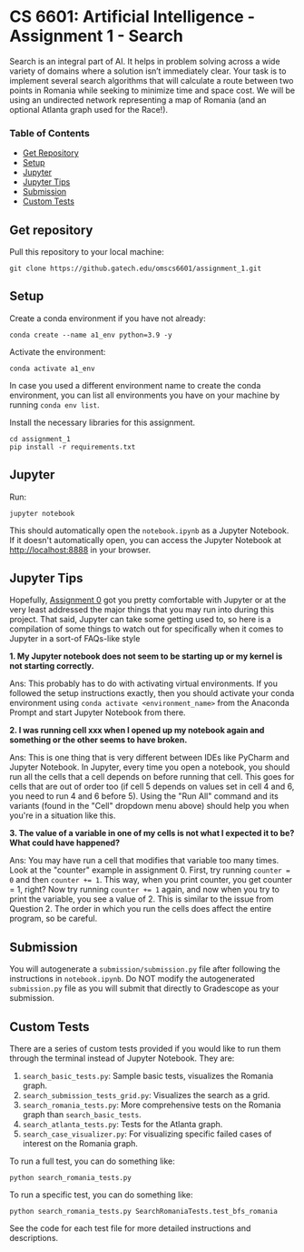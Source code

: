 # CS 6601: Artificial Intelligence - Assignment 1 - Search

Search is an integral part of AI. It helps in problem solving across a wide variety of domains where a solution isn’t immediately clear. Your task is to implement several search algorithms that will calculate a route between two points in Romania while seeking to minimize time and space cost. We will be using an undirected network representing a map of Romania (and an optional Atlanta graph used for the Race!).

### Table of Contents
- [Get Repository](#repo)
- [Setup](#setup)
- [Jupyter](#jupyter)
- [Jupyter Tips](#jupyter-tips)
- [Submission](#submission)
- [Custom Tests](#custom-tests)

<a name="repo"/></a>
## Get repository

Pull this repository to your local machine:

```
git clone https://github.gatech.edu/omscs6601/assignment_1.git
```

<a name="setup"/></a>
## Setup

Create a conda environment if you have not already:

```
conda create --name a1_env python=3.9 -y
```

Activate the environment:

```
conda activate a1_env
```

In case you used a different environment name to create the conda environment, you can list all environments you have on your machine by running `conda env list`.

Install the necessary libraries for this assignment.

```
cd assignment_1
pip install -r requirements.txt
```

<a name="jupyter"/></a>
## Jupyter

Run:

```
jupyter notebook
```

This should automatically open the `notebook.ipynb` as a Jupyter Notebook. If it doesn't automatically open, you can access the Jupyter Notebook at [http://localhost:8888](http://localhost:8888/) in your browser.

<a name="jupyter-tips"/></a>
## Jupyter Tips

Hopefully, [Assignment 0](https://github.gatech.edu/omscs6601/assignment_0/) got you pretty comfortable with Jupyter or at the very least addressed the major things that you may run into during this project. That said, Jupyter can take some getting used to, so here is a compilation of some things to watch out for specifically when it comes to Jupyter in a sort-of FAQs-like style

**1. My Jupyter notebook does not seem to be starting up or my kernel is not starting correctly.**

Ans: This probably has to do with activating virtual environments. If you followed the setup instructions exactly, then you should activate your conda environment using `conda activate <environment_name>` from the Anaconda Prompt and start Jupyter Notebook from there.

**2. I was running cell xxx when I opened up my notebook again and something or the other seems to have broken.**

Ans: This is one thing that is very different between IDEs like PyCharm and Jupyter Notebook. In Jupyter, every time you open a notebook, you should run all the cells that a cell depends on before running that cell. This goes for cells that are out of order too (if cell 5 depends on values set in cell 4 and 6, you need to run 4 and 6 before 5). Using the "Run All" command and its variants (found in the "Cell" dropdown menu above) should help you when you're in a situation like this.

**3. The value of a variable in one of my cells is not what I expected it to be? What could have happened?**

Ans: You may have run a cell that modifies that variable too many times. Look at the "counter" example in assignment 0. First, try running `counter = 0` and then `counter += 1`. This way, when you print counter, you get counter = 1, right? Now try running `counter += 1` again, and now when you try to print the variable, you see a value of 2. This is similar to the issue from Question 2. The order in which you run the cells does affect the entire program, so be careful.

<a name="submission"/></a>
## Submission

You will autogenerate a `submission/submission.py` file after following the instructions in `notebook.ipynb`. Do NOT modify the autogenerated `submission.py` file as you will submit that directly to Gradescope as your submission.

<a name="custom-tests"/></a>
## Custom Tests

There are a series of custom tests provided if you would like to run them through the terminal instead of Jupyter Notebook. They are:

1. `search_basic_tests.py`: Sample basic tests, visualizes the Romania graph.
2. `search_submission_tests_grid.py`: Visualizes the search as a grid.
3. `search_romania_tests.py`: More comprehensive tests on the Romania graph than `search_basic_tests`.
4. `search_atlanta_tests.py`: Tests for the Atlanta graph.
5. `search_case_visualizer.py`: For visualizing specific failed cases of interest on the Romania graph.

To run a full test, you can do something like:

```
python search_romania_tests.py
```

To run a specific test, you can do something like:

```
python search_romania_tests.py SearchRomaniaTests.test_bfs_romania
```

See the code for each test file for more detailed instructions and descriptions.